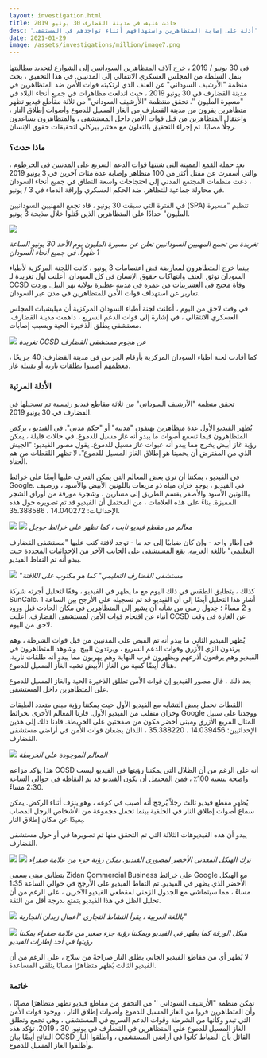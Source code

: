 ```yaml
---
layout: investigation.html
title: حادث عنيف في مدينة القضارف 30 يونيو 2019
desc: "أدلة على إصابة المتظاهرين واستهدافهم أثناء تواجدهم في المستشفى"
date: 2021-01-29
image: /assets/investigations/million/image7.png
---
```


في 30 يونيو / 2019 ، خرج آلاف المتظاهرين السودانيين إلى الشوارع لتجديد مطالبتها بنقل السلطة من المجلس العسكري الانتقالي إلى المدنيين. في هذا التحقيق ، بحث منظمة "الأرشيف السوداني" عن العنف الذي ارتكبته قوات الأمن ضد المتظاهرين في مدينة القضارف في 30 يونيو 2019 ، حيث اندلعت مظاهرات في جميع أنحاء البلاد في "مسيرة المليون ''. تحقق منتظمة "الأرشيف السوداني" من ثلاثة مقاطع فيديو تظهر متظاهرين يفرون من مدينة القضارف من الغاز المسيل للدموع وأصوات إطلاق النار ، واعتقال المتظاهرين من قبل قوات الأمن داخل المستشفى ، والمتظاهرون يساعدون رجلًا مصابًا. تم إجراء التحقيق بالتعاون مع مختبر بيركلي لتحقيقات حقوق الإنسان.

### ماذا حدث؟

بعد حملة القمع المميتة التي شنتها قوات الدعم السريع على المدنيين في الخرطوم ، والتي أسفرت عن مقتل أكثر من 100 متظاهر وإصابة عدة مئات آخرين في 3 يونيو 2019 ، دعت منظمات المجتمع المدني إلى احتجاجات واسعة النطاق في جميع أنحاء السودان في محاولة جماعية للتظاهر. ضد الحكم العسكري وإراقة الدماء في 3 / يونيو.

في الفترة التي سبقت 30 يونيو ، قاد تجمع المهنيين السودانيين (SPA) تنظيم "مسيرة المليون" حدادًا على المتظاهرين الذين قُتلوا خلال مذبحة 3 يونيو.

![](/assets/investigations/million/image3.png)

*تغريدة من تجمع المهنيين السودانيين  تعلن عن مسيرة المليون يوم الأحد 30 يونيو الساعة 1 ظهراً. في جميع أنحاء السودان*

بينما خرج المتظاهرون لمعارضة فض اعتصامات 3 يونيو ، كانت اللجنة المركزية لأطباء السودان توثق العنف وانتهاكات حقوق الإنسان في كل السودان. أعلنت أول تغريدة لـ CCSD وفاة محتج في العشرينات من عمره في مدينة عطبرة بولاية نهر النيل. وردت تقارير عن استهداف قوات الأمن للمتظاهرين في مدن عبر السودان.

في وقت لاحق من اليوم ، أعلنت لجنة أطباء السودان المركزية أن ميليشيات المجلس العسكري الانتقالي ، في إشارة إلى قوات الدعم السريع ، داهمت مدينة القضارف.
مستشفى يطلق الذخيرة الحية ويسبب إصابات.

![](/assets/investigations/million/image6.png)
*تغريدة CCSD عن هجوم مستشفى القضارف*

كما أفادت لجنة أطباء السودان المركزية بأرقام الجرحى في مدينة القضارف: 40 جريحًا ، معظمهم أصيبوا بطلقات نارية أو بقنبلة غاز.

### الأدلة المرئية

تحقق منظمة "الأرشيف السوداني" من ثلاثة مقاطع فيديو رئيسية تم تسجيلها في القضارف في 30 يونيو 2019.

يُظهر الفيديو الأول عدة متظاهرين يهتفون "مدنية" أو "حكم مدني". في الفيديو ، يركض المتظاهرون فيما تسمع أصوات ما يبدو أنه غاز مسيل للدموع. في حالات قليلة ، يمكن رؤية غاز أبيض يخرج مما يبدو أنه عبوات غاز مسيل للدموع. يقول مصور الفيديو: "الجيش الذي من المفترض أن يحمينا هو إطلاق الغاز المسيل للدموع". لا تظهر اللقطات من هم الجناة.

في الفيديو ، يمكننا أن نرى بعض المعالم التي يمكن التعرف عليها أيضًا على خرائط Google. في الفيديو ، يوجد خزان مياه ذو مربعات باللونين الأبيض والأسود ، ورصيف باللونين الأسود والأصفر يقسم الطريق إلى مسارين ، وشجرة مورقة من أوراق الشجر المميزة. بناءً على هذه العلامات ، من المحتمل أن الفيديو قد تم تصويره حول هذه الإحداثيات: 14.040272 ، 35.388586.

![](/assets/investigations/million/image5.png)
![](/assets/investigations/million/image10.png)
*معالم من مقطع فيديو ثابت ، كما تظهر على خرائط جوجل*

في إطار واحد - وإن كان ضبابيًا إلى حد ما - توجد لافتة كتب عليها "مستشفى القضارف التعليمي" باللغة العربية. يقع المستشفى على الجانب الآخر من الإحداثيات المحددة حيث يبدو أنه تم التقاط الفيديو.

![](/assets/investigations/million/image7.png)
*"مستشفى القضارف التعليمي" كما هو مكتوب على اللافتة*

كذلك ، يتطابق الطقس في ذلك اليوم مع ما يظهر في الفيديو ، وفقًا لتحليل أجرته شركة SunCalc. أشار هذا التحليل أيضًا إلى أن الفيديو قد تم تسجيله على الأرجح بين الساعة 1 و 2 مساءً ؛ جدول زمني من شأنه أن يشير إلى المتظاهرين في مكان الحادث قبل ورود أنباء عن اقتحام قوات الأمن لمستشفى القضارف. أعلنت CCSD عن الغارة في وقت لاحق من اليوم.

يُظهر الفيديو الثاني ما يبدو أنه تم القبض على المدنيين من قبل قوات الشرطة ، وهم يرتدون الزي الأزرق وقوات الدعم السريع ، ويرتدون البيج. وشوهد المتظاهرون في الفيديو وهم يرفعون أذرعهم ويظهرون قرب النهاية وهم يهربون مما يبدو أنه طلقات نارية. هناك أيضًا كمية من الغاز الأبيض تشبه الغاز المسيل للدموع.

بعد ذلك ، قال مصور الفيديو إن قوات الأمن تطلق الذخيرة الحية والغاز المسيل للدموع على المتظاهرين داخل المستشفى.

اللقطات تحمل بعض التشابه مع الفيديو الأول حيث يمكننا رؤية مبنى متعدد الطبقات وخزان متقلب من الفيديو الأول. قارنا المعالم الأخرى بخرائط Google ووجدنا على سبيل المثال المربع الأزرق ومبنى أخضر مكون من صفحتين على الخريطة. قادنا ذلك إلى هذين الإحداثيين: 14.039456 ، 35.388220 ، اللذان يضعان قوات الأمن في أراضي مستشفى القضارف.

![](/assets/investigations/million/image1.png)
*المعالم الموجودة على الخريطة*

هذا يؤكد مزاعم CCSD أنه على الرغم من أن الظلال التي يمكننا رؤيتها في الفيديو ليست واضحة بنسبة 100٪ ، فمن المحتمل أن يكون الفيديو قد تم التقاطه في حوالي الساعة 2:30 مساءً.

يُظهر مقطع فيديو ثالث رجلاً يُرجح أنه أصيب في كوعه ، وهو ينزف أثناء الركض. يمكن سماع أصوات إطلاق النار في الخلفية بينما تحمل مجموعة من الأشخاص الرجل المصاب بعيدًا عن مكان إطلاق النار.

يبدو أن هذه الفيديوهات الثلاثة التي تم التحقق منها تم تصويرها في أو حول مستشفى القضارف.

![](/assets/investigations/million/image8.png)
![](/assets/investigations/million/image9.png)
*ترك الهيكل المعدني الأخضر لمصوري الفيديو. يمكن رؤية جزء من علامة صفراء*

يتطابق مبنى يسمى Zidan Commercial Business على خرائط Google مع الهيكل الأخضر الذي يظهر في الفيديو. تم التقاط الفيديو على الأرجح في حوالي الساعة 1:35 مساءً ، مما سيتماشى مع الجدول الزمني لمقطعي الفيديو الآخرين ، على الرغم من أن تحليل الظل في هذا الفيديو يتمتع بدرجة أقل من الثقة.

![](/assets/investigations/million/image4.png)
*باللغة العربية ، يقرأ النشاط التجاري "أعمال زيدان التجارية"*

![](/assets/investigations/million/image2.png)
*هيكل الورقة كما يظهر في الفيديو ويمكننا رؤية جزء صغير من علامة صفراء يمكننا رؤيتها في أحد إطارات الفيديو*

لا يُظهر أي من مقاطع الفيديو الجاني يطلق النار صراحةً من سلاح ، على الرغم من أن الفيديو الثالث يُظهر متظاهرًا مصابًا يتلقى المساعدة.

### خاتمة

تمكن منظمة "الأرشيف السوداني '' من التحقق من مقاطع فيديو تظهر متظاهرًا مصابًا ، وأن المتظاهرين فروا من الغاز المسيل للدموع وأصوات إطلاق النار ، ووجود قوات الأمن التي تبدو وكأنها من الشرطة وقوات الدعم السريع في المستشفى ، وهي تجمع وتطلق الغاز المسيل للدموع على المتظاهرين في القضارف في يونيو. 30 ، 2019. تؤكد هذه النتائج أيضًا بيان CCSD القائل بأن الضباط كانوا في أراضي المستشفى ، وأطلقوا النار وأطلقوا الغاز المسيل للدموع.
